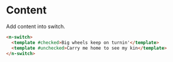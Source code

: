# Content

Add content into switch.

```html
<n-switch>
  <template #checked>Big wheels keep on turnin'</template>
  <template #unchecked>Carry me home to see my kin</template>
</n-switch>
```
